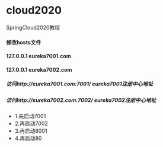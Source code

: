 # cloud2020
SpringCloud2020教程

#### 修改hosts文件
#### 127.0.0.1 eureka7001.com
#### 127.0.0.1 eureka7002.com

##### 访问http://eureka7001.com:7001/ eureka7001注册中心地址
##### 访问http://eureka7002.com:7002/ eureka7002注册中心地址

* 1.先启动7001
* 2.再启动7002
* 3.再启动8001
* 4.再启动80
